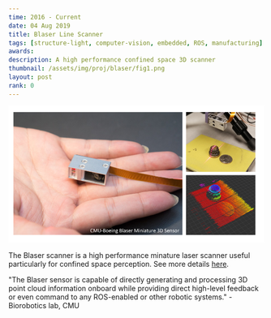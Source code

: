 ```yaml
---
time: 2016 - Current
date: 04 Aug 2019
title: Blaser Line Scanner
tags: [structure-light, computer-vision, embedded, ROS, manufacturing]
awards:
description: A high performance confined space 3D scanner
thumbnail: /assets/img/proj/blaser/fig1.png
layout: post
rank: 0
---
```

![Blaser Scanner](/assets/img/proj/blaser/fig1.png)

The Blaser scanner is a high performance minature laser scanner useful
particularly for confined space perception. See more details [here][blaser].

"The Blaser sensor is capable of directly generating and processing 3D point
cloud information onboard while providing direct high-level feedback or even
command to any ROS-enabled or other robotic systems." - Biorobotics lab, CMU

[blaser]: http://biorobotics.ri.cmu.edu/research/ConfinedSpacePerception.php
